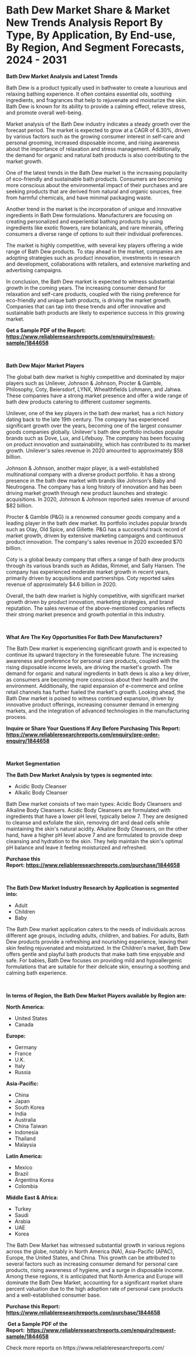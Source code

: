 <p><h1>Bath Dew Market Share & Market New Trends Analysis Report By Type, By Application, By End-use, By Region, And Segment Forecasts, 2024 - 2031</h1></p><p><strong>Bath Dew Market Analysis and Latest Trends</strong></p>
<p><p>Bath Dew is a product typically used in bathwater to create a luxurious and relaxing bathing experience. It often contains essential oils, soothing ingredients, and fragrances that help to rejuvenate and moisturize the skin. Bath Dew is known for its ability to provide a calming effect, relieve stress, and promote overall well-being.</p><p>Market analysis of the Bath Dew industry indicates a steady growth over the forecast period. The market is expected to grow at a CAGR of 6.30%, driven by various factors such as the growing consumer interest in self-care and personal grooming, increased disposable income, and rising awareness about the importance of relaxation and stress management. Additionally, the demand for organic and natural bath products is also contributing to the market growth.</p><p>One of the latest trends in the Bath Dew market is the increasing popularity of eco-friendly and sustainable bath products. Consumers are becoming more conscious about the environmental impact of their purchases and are seeking products that are derived from natural and organic sources, free from harmful chemicals, and have minimal packaging waste.</p><p>Another trend in the market is the incorporation of unique and innovative ingredients in Bath Dew formulations. Manufacturers are focusing on creating personalized and experiential bathing products by using ingredients like exotic flowers, rare botanicals, and rare minerals, offering consumers a diverse range of options to suit their individual preferences.</p><p>The market is highly competitive, with several key players offering a wide range of Bath Dew products. To stay ahead in the market, companies are adopting strategies such as product innovation, investments in research and development, collaborations with retailers, and extensive marketing and advertising campaigns.</p><p>In conclusion, the Bath Dew market is expected to witness substantial growth in the coming years. The increasing consumer demand for relaxation and self-care products, coupled with the rising preference for eco-friendly and unique bath products, is driving the market growth. Companies that can tap into these trends and offer innovative and sustainable bath products are likely to experience success in this growing market.</p></p>
<p><strong>Get a Sample PDF of the Report:&nbsp; <a href="https://www.reliableresearchreports.com/enquiry/request-sample/1844658">https://www.reliableresearchreports.com/enquiry/request-sample/1844658</a></strong></p>
<p>&nbsp;</p>
<p><strong>Bath Dew Major Market Players</strong></p>
<p><p>The global bath dew market is highly competitive and dominated by major players such as Unilever, Johnson & Johnson, Procter & Gamble, Philosophy, Coty, Beiersdorf, LYNX, Whealthfields Lohmann, and Jahwa. These companies have a strong market presence and offer a wide range of bath dew products catering to different customer segments.</p><p>Unilever, one of the key players in the bath dew market, has a rich history dating back to the late 19th century. The company has experienced significant growth over the years, becoming one of the largest consumer goods companies globally. Unilever's bath dew portfolio includes popular brands such as Dove, Lux, and Lifebuoy. The company has been focusing on product innovation and sustainability, which has contributed to its market growth. Unilever's sales revenue in 2020 amounted to approximately $58 billion.</p><p>Johnson & Johnson, another major player, is a well-established multinational company with a diverse product portfolio. It has a strong presence in the bath dew market with brands like Johnson's Baby and Neutrogena. The company has a long history of innovation and has been driving market growth through new product launches and strategic acquisitions. In 2020, Johnson & Johnson reported sales revenue of around $82 billion.</p><p>Procter & Gamble (P&G) is a renowned consumer goods company and a leading player in the bath dew market. Its portfolio includes popular brands such as Olay, Old Spice, and Gillette. P&G has a successful track record of market growth, driven by extensive marketing campaigns and continuous product innovation. The company's sales revenue in 2020 exceeded $70 billion.</p><p>Coty is a global beauty company that offers a range of bath dew products through its various brands such as Adidas, Rimmel, and Sally Hansen. The company has experienced moderate market growth in recent years, primarily driven by acquisitions and partnerships. Coty reported sales revenue of approximately $4.6 billion in 2020.</p><p>Overall, the bath dew market is highly competitive, with significant market growth driven by product innovation, marketing strategies, and brand reputation. The sales revenue of the above-mentioned companies reflects their strong market presence and growth potential in this industry.</p></p>
<p>&nbsp;</p>
<p><strong>What Are The Key Opportunities For Bath Dew Manufacturers?</strong></p>
<p><p>The Bath Dew market is experiencing significant growth and is expected to continue its upward trajectory in the foreseeable future. The increasing awareness and preference for personal care products, coupled with the rising disposable income levels, are driving the market's growth. The demand for organic and natural ingredients in bath dews is also a key driver, as consumers are becoming more conscious about their health and the environment. Additionally, the rapid expansion of e-commerce and online retail channels has further fueled the market's growth. Looking ahead, the Bath Dew market is poised to witness continued expansion, driven by innovative product offerings, increasing consumer demand in emerging markets, and the integration of advanced technologies in the manufacturing process.</p></p>
<p><strong>Inquire or Share Your Questions If Any Before Purchasing This Report: <a href="https://www.reliableresearchreports.com/enquiry/pre-order-enquiry/1844658">https://www.reliableresearchreports.com/enquiry/pre-order-enquiry/1844658</a></strong></p>
<p>&nbsp;</p>
<p><strong>Market Segmentation</strong></p>
<p><strong>The Bath Dew Market Analysis by types is segmented into:</strong></p>
<p><ul><li>Acidic Body Cleanser</li><li>Alkalic Body Cleanser</li></ul></p>
<p><p>Bath Dew market consists of two main types: Acidic Body Cleansers and Alkaline Body Cleansers. Acidic Body Cleansers are formulated with ingredients that have a lower pH level, typically below 7. They are designed to cleanse and exfoliate the skin, removing dirt and dead cells while maintaining the skin's natural acidity. Alkaline Body Cleansers, on the other hand, have a higher pH level above 7 and are formulated to provide deep cleansing and hydration to the skin. They help maintain the skin's optimal pH balance and leave it feeling moisturized and refreshed.</p></p>
<p><strong>Purchase this Report:&nbsp;<a href="https://www.reliableresearchreports.com/purchase/1844658">https://www.reliableresearchreports.com/purchase/1844658</a></strong></p>
<p>&nbsp;</p>
<p><strong>The Bath Dew Market Industry Research by Application is segmented into:</strong></p>
<p><ul><li>Adult</li><li>Children</li><li>Baby</li></ul></p>
<p><p>The Bath Dew market application caters to the needs of individuals across different age groups, including adults, children, and babies. For adults, Bath Dew products provide a refreshing and nourishing experience, leaving their skin feeling rejuvenated and moisturized. In the Children's market, Bath Dew offers gentle and playful bath products that make bath time enjoyable and safe. For babies, Bath Dew focuses on providing mild and hypoallergenic formulations that are suitable for their delicate skin, ensuring a soothing and calming bath experience.</p></p>
<p>&nbsp;</p>
<p><strong>In terms of Region, the Bath Dew Market Players available by Region are:</strong></p>
<p>
    <p> <strong> North America: </strong>
        <ul>
            <li>United States</li>
            <li>Canada</li>
        </ul>
        </p> 
    <p> <strong> Europe: </strong>
        <ul>
            <li>Germany</li>
            <li>France</li>
            <li>U.K.</li>
            <li>Italy</li>
            <li>Russia</li>
        </ul>
        </p> 
    <p> <strong> Asia-Pacific: </strong>
        <ul>
            <li>China</li>
            <li>Japan</li>
            <li>South Korea</li>
            <li>India</li>
            <li>Australia</li>
            <li>China Taiwan</li>
            <li>Indonesia</li>
            <li>Thailand</li>
            <li>Malaysia</li>
        </ul>
        </p> 
    <p> <strong> Latin America: </strong>
        <ul>
            <li>Mexico</li>
            <li>Brazil</li>
            <li>Argentina Korea</li>
            <li>Colombia</li>
        </ul>
        </p> 
    <p> <strong> Middle East & Africa: </strong>
        <ul>
            <li>Turkey</li>
            <li>Saudi</li>
            <li>Arabia</li>
            <li>UAE</li>
            <li>Korea</li>
        </ul>
    </p>
    </p>
<p><p>The Bath Dew Market has witnessed substantial growth in various regions across the globe, notably in North America (NA), Asia-Pacific (APAC), Europe, the United States, and China. This growth can be attributed to several factors such as increasing consumer demand for personal care products, rising awareness of hygiene, and a surge in disposable income. Among these regions, it is anticipated that North America and Europe will dominate the Bath Dew Market, accounting for a significant market share percent valuation due to the high adoption rate of personal care products and a well-established consumer base.</p></p>
<p><strong>Purchase this Report: <a href="https://www.reliableresearchreports.com/purchase/1844658">https://www.reliableresearchreports.com/purchase/1844658</a></strong></p>
<p>&nbsp;<strong>Get a Sample PDF of the Report:&nbsp;&nbsp;<a href="https://www.reliableresearchreports.com/enquiry/request-sample/1844658">https://www.reliableresearchreports.com/enquiry/request-sample/1844658</a></strong></p>
<p><strong></strong></p>
<p>Check more reports on https://www.reliableresearchreports.com/</p>